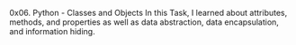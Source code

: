 0x06. Python - Classes and Objects
In this Task, I learned about attributes, methods, and properties as well as data abstraction, data encapsulation, and information hiding.
